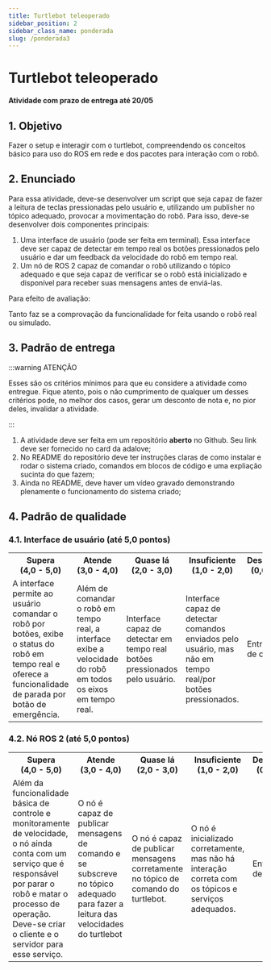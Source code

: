 ```yaml
---
title: Turtlebot teleoperado
sidebar_position: 2
sidebar_class_name: ponderada
slug: /ponderada3
---
```


# Turtlebot teleoperado

**Atividade com prazo de entrega até 20/05**

## 1. Objetivo

Fazer o setup e interagir com o turtlebot, compreendendo os conceitos básico
para uso do ROS em rede e dos pacotes para interação com o robô.

## 2. Enunciado

Para essa atividade, deve-se desenvolver um script que seja capaz de fazer a
leitura de teclas pressionadas pelo usuário e, utilizando um publisher no
tópico adequado, provocar a movimentação do robô. Para isso, deve-se
desenvolver dois componentes principais:

1. Uma interface de usuário (pode ser feita em terminal). Essa interface deve
   ser capaz de detectar em tempo real os botões pressionados pelo usuário e
   dar um feedback da velocidade do robô em tempo real.
2. Um nó de ROS 2 capaz de comandar o robô utilizando o tópico adequado e que
   seja capaz de verificar se o robô está inicializado e disponível para
   receber suas mensagens antes de enviá-las.

Para efeito de avaliação:

Tanto faz se a comprovação da funcionalidade for feita usando o robô real ou
simulado.

## 3. Padrão de entrega

:::warning ATENÇÃO

Esses são os critérios mínimos para que eu considere a atividade como entregue.
Fique atento, pois o não cumprimento de qualquer um desses critérios pode, no
melhor dos casos, gerar um desconto de nota e, no pior deles, invalidar a
atividade.

:::

1. A atividade deve ser feita em um repositório **aberto** no Github. Seu link
deve ser fornecido no card da adalove;
2. No README do repositório deve ter instruções claras de como instalar e rodar o
sistema criado, comandos em blocos de código e uma expliação sucinta do que
fazem;
3. Ainda no README, deve haver um vídeo gravado demonstrando plenamente o
funcionamento do sistema criado;

## 4. Padrão de qualidade

### 4.1. Interface de usuário (até 5,0 pontos)

<table>
  <tr>
    <th>Supera<br/>(4,0 - 5,0)</th>
    <th>Atende<br/>(3,0 - 4,0)</th>
    <th>Quase lá<br/>(2,0 - 3,0)</th>
    <th>Insuficiente<br/>(1,0 - 2,0)</th>
    <th>Desalinhado<br/>(0,0 - 1,0)</th>
  </tr>
  <tr>
    <td>A interface permite ao usuário comandar o robô por botões, exibe o
    status do robô em tempo real e oferece a funcionalidade de parada por botão
    de emergência.</td>
    <td>Além de comandar o robô em tempo real, a interface exibe a velocidade
    do robô em todos os eixos em tempo real.</td>
    <td>Interface capaz de detectar em tempo real botões pressionados pelo usuário.</td>
    <td>Interface capaz de detectar comandos enviados pelo usuário, mas não em
    tempo real/por botões pressionados.</td>
    <td>Entrega fora de contexto.</td>
  </tr>
</table>

### 4.2. Nó ROS 2 (até 5,0 pontos)

<table>
  <tr>
    <th>Supera<br/>(4,0 - 5,0)</th>
    <th>Atende<br/>(3,0 - 4,0)</th>
    <th>Quase lá<br/>(2,0 - 3,0)</th>
    <th>Insuficiente<br/>(1,0 - 2,0)</th>
    <th>Desalinhado<br/>(0,0 - 1,0)</th>
  </tr>
  <tr>
    <td>Além da funcionalidade básica de controle e monitoramente de
    velocidade, o nó ainda conta com um serviço que é responsável por parar o
    robô e matar o processo de operação. Deve-se criar o cliente e o servidor
    para esse serviço.</td>
    <td>O nó é capaz de publicar mensagens de comando e se subscreve no tópico
    adequado para fazer a leitura das velocidades do turtlebot</td>
    <td>O nó é capaz de publicar mensagens corretamente no tópico de comando do
    turtlebot.</td>
    <td>O nó é inicializado corretamente, mas não há interação correta com os
    tópicos e serviços adequados.</td>
    <td>Entrega fora de contexto.</td>
  </tr>
</table>
